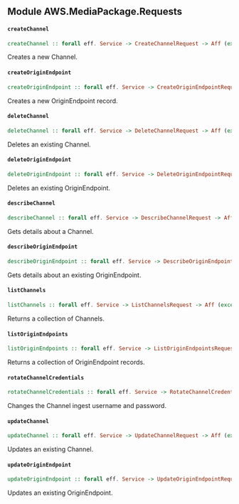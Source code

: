 ## Module AWS.MediaPackage.Requests

#### `createChannel`

``` purescript
createChannel :: forall eff. Service -> CreateChannelRequest -> Aff (exception :: EXCEPTION | eff) CreateChannelResponse
```

Creates a new Channel.

#### `createOriginEndpoint`

``` purescript
createOriginEndpoint :: forall eff. Service -> CreateOriginEndpointRequest -> Aff (exception :: EXCEPTION | eff) CreateOriginEndpointResponse
```

Creates a new OriginEndpoint record.

#### `deleteChannel`

``` purescript
deleteChannel :: forall eff. Service -> DeleteChannelRequest -> Aff (exception :: EXCEPTION | eff) DeleteChannelResponse
```

Deletes an existing Channel.

#### `deleteOriginEndpoint`

``` purescript
deleteOriginEndpoint :: forall eff. Service -> DeleteOriginEndpointRequest -> Aff (exception :: EXCEPTION | eff) DeleteOriginEndpointResponse
```

Deletes an existing OriginEndpoint.

#### `describeChannel`

``` purescript
describeChannel :: forall eff. Service -> DescribeChannelRequest -> Aff (exception :: EXCEPTION | eff) DescribeChannelResponse
```

Gets details about a Channel.

#### `describeOriginEndpoint`

``` purescript
describeOriginEndpoint :: forall eff. Service -> DescribeOriginEndpointRequest -> Aff (exception :: EXCEPTION | eff) DescribeOriginEndpointResponse
```

Gets details about an existing OriginEndpoint.

#### `listChannels`

``` purescript
listChannels :: forall eff. Service -> ListChannelsRequest -> Aff (exception :: EXCEPTION | eff) ListChannelsResponse
```

Returns a collection of Channels.

#### `listOriginEndpoints`

``` purescript
listOriginEndpoints :: forall eff. Service -> ListOriginEndpointsRequest -> Aff (exception :: EXCEPTION | eff) ListOriginEndpointsResponse
```

Returns a collection of OriginEndpoint records.

#### `rotateChannelCredentials`

``` purescript
rotateChannelCredentials :: forall eff. Service -> RotateChannelCredentialsRequest -> Aff (exception :: EXCEPTION | eff) RotateChannelCredentialsResponse
```

Changes the Channel ingest username and password.

#### `updateChannel`

``` purescript
updateChannel :: forall eff. Service -> UpdateChannelRequest -> Aff (exception :: EXCEPTION | eff) UpdateChannelResponse
```

Updates an existing Channel.

#### `updateOriginEndpoint`

``` purescript
updateOriginEndpoint :: forall eff. Service -> UpdateOriginEndpointRequest -> Aff (exception :: EXCEPTION | eff) UpdateOriginEndpointResponse
```

Updates an existing OriginEndpoint.


